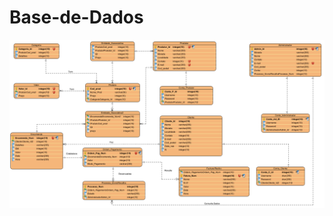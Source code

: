 # Base-de-Dados

![ima](https://github.com/JoelJonassi/Base-de-Dados/blob/master/Job/Diagrama%20Entidade_Rela%C3%A7%C3%A3o%20Projeto.PNG?raw=true)
